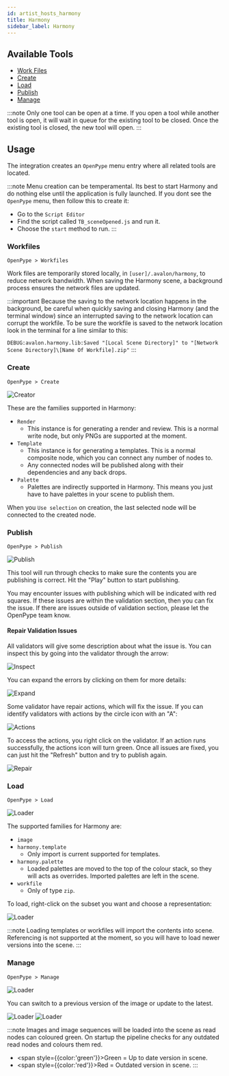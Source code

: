 ```yaml
---
id: artist_hosts_harmony
title: Harmony
sidebar_label: Harmony
---
```


## Available Tools

-   [Work Files](artist_tools_workfiles)
-   [Create](artist_tools_creator)
-   [Load](artist_tools_loader)
-   [Publish](artist_tools_publisher)
-   [Manage](artist_tools_inventory)

:::note
Only one tool can be open at a time. If you open a tool while another tool is open, it will wait in queue for the existing tool to be closed. Once the existing tool is closed, the new tool will open.
:::

## Usage

The integration creates an `OpenPype` menu entry where all related tools are located.

:::note
Menu creation can be temperamental. Its best to start Harmony and do nothing else until the application is fully launched.
If you dont see the `OpenPype` menu, then follow this to create it:
- Go to the `Script Editor`
- Find the script called `TB_sceneOpened.js` and run it.
- Choose the `start` method to run.
:::

### Workfiles

`OpenPype > Workfiles`

Work files are temporarily stored locally, in `[user]/.avalon/harmony`, to reduce network bandwidth. When saving the Harmony scene, a background process ensures the network files are updated.

:::important
Because the saving to the network location happens in the background, be careful when quickly saving and closing Harmony (and the terminal window) since an interrupted saving to the network location can corrupt the workfile. To be sure the workfile is saved to the network location look in the terminal for a line similar to this:

`DEBUG:avalon.harmony.lib:Saved "[Local Scene Directory]" to "[Network Scene Directory]\[Name Of Workfile].zip"`
:::

### Create

`OpenPype > Create`

![Creator](assets/harmony_creator.PNG)

These are the families supported in Harmony:

- `Render`
    - This instance is for generating a render and review. This is a normal write node, but only PNGs are supported at the moment.
- `Template`
    - This instance is for generating a templates. This is a normal composite node, which you can connect any number of nodes to.
    - Any connected nodes will be published along with their dependencies and any back drops.
- `Palette`
    - Palettes are indirectly supported in Harmony. This means you just have to have palettes in your scene to publish them.

When you `Use selection` on creation, the last selected node will be connected to the created node.

### Publish

`OpenPype > Publish`

![Publish](assets/harmony_publish.png)  <!-- picture has to be changed (Harmony needed) -->

This tool will run through checks to make sure the contents you are publishing is correct. Hit the "Play" button to start publishing.

You may encounter issues with publishing which will be indicated with red squares. If these issues are within the validation section, then you can fix the issue. If there are issues outside of validation section, please let the OpenPype team know.

#### Repair Validation Issues

All validators will give some description about what the issue is. You can inspect this by going into the validator through the arrow:

![Inspect](assets/harmony_publish_inspect.png) <!-- picture has to be changed (Harmony needed) -->

You can expand the errors by clicking on them for more details:

![Expand](assets/harmony_publish_expand.png) <!-- picture has to be changed (Harmony needed) -->

Some validator have repair actions, which will fix the issue. If you can identify validators with actions by the circle icon with an "A":

![Actions](assets/harmony_publish_actions.png) <!-- picture has to be changed (Harmony needed) -->

To access the actions, you right click on the validator. If an action runs successfully, the actions icon will turn green. Once all issues are fixed, you can just hit the "Refresh" button and try to publish again.

![Repair](assets/harmony_publish_repair.gif) <!-- gif has to be changed (Harmony needed) -->
 
### Load

`OpenPype > Load`

![Loader](assets/photoshop_loader.png)  <!-- picture has to be changed (Harmony needed) -->

The supported families for Harmony are:

- `image`
- `harmony.template`
    - Only import is current supported for templates.
- `harmony.palette`
    - Loaded palettes are moved to the top of the colour stack, so they will acts as overrides. Imported palettes are left in the scene.
- `workfile`
    - Only of type `zip`.

To load, right-click on the subset you want and choose a representation:

![Loader](assets/photoshop_loader_load.gif) <!-- gif has to be changed (Harmony needed) -->

:::note
Loading templates or workfiles will import the contents into scene. Referencing is not supported at the moment, so you will have to load newer versions into the scene.
:::

### Manage

`OpenPype > Manage`

![Loader](assets/photoshop_manage.png)  <!-- picture has to be changed (Harmony needed) -->

You can switch to a previous version of the image or update to the latest.

![Loader](assets/photoshop_manage_switch.gif) <!-- gif has to be changed (Harmony needed) -->
![Loader](assets/photoshop_manage_update.gif) <!-- gif has to be changed (Harmony needed) -->

:::note
Images and image sequences will be loaded into the scene as read nodes can coloured green. On startup the pipeline checks for any outdated read nodes and colours them red.
- <span style={{color:'green'}}>Green</span> = Up to date version in scene.
- <span style={{color:'red'}}>Red</span> = Outdated version in scene.
:::
